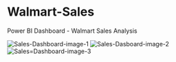# Walmart-Sales
Power BI Dashboard - Walmart Sales Analysis

![Sales-Dashboard-image-1](https://github.com/Ashleshad/Walmart-Sales/assets/77046834/5322d386-78d9-40b4-baf9-207901b909c1)
![Sales-Dasboard-image-2](https://github.com/Ashleshad/Walmart-Sales/assets/77046834/f4bfce25-04b5-444c-9df0-b31f698c7381)
![Sales=Dashboard-image-3](https://github.com/Ashleshad/Walmart-Sales/assets/77046834/d5dcb17d-85a4-4565-9596-7aad20b5c765)
